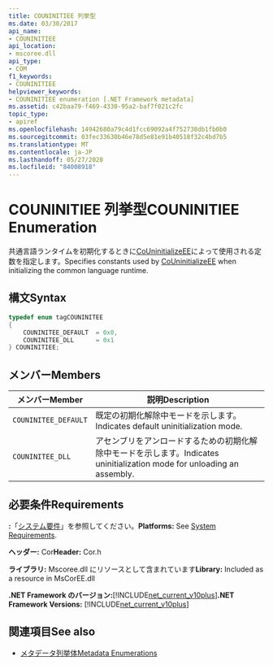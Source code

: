```yaml
---
title: COUNINITIEE 列挙型
ms.date: 03/30/2017
api_name:
- COUNINITIEE
api_location:
- mscoree.dll
api_type:
- COM
f1_keywords:
- COUNINITIEE
helpviewer_keywords:
- COUNINITIEE enumeration [.NET Framework metadata]
ms.assetid: c42baa79-f469-4330-95a2-baf7f021c2fc
topic_type:
- apiref
ms.openlocfilehash: 14942680a79c4d1fcc69092a4f752738db1fb0b0
ms.sourcegitcommit: 03fec33630b46e78d5e81e91b40518f32c4bd7b5
ms.translationtype: MT
ms.contentlocale: ja-JP
ms.lasthandoff: 05/27/2020
ms.locfileid: "84008918"
---
```

# <a name="couninitiee-enumeration"></a><span data-ttu-id="99704-102">COUNINITIEE 列挙型</span><span class="sxs-lookup"><span data-stu-id="99704-102">COUNINITIEE Enumeration</span></span>
<span data-ttu-id="99704-103">共通言語ランタイムを初期化するときに[CoUninitializeEE](../hosting/couninitializeee-function.md)によって使用される定数を指定します。</span><span class="sxs-lookup"><span data-stu-id="99704-103">Specifies constants used by [CoUninitializeEE](../hosting/couninitializeee-function.md) when initializing the common language runtime.</span></span>  
  
## <a name="syntax"></a><span data-ttu-id="99704-104">構文</span><span class="sxs-lookup"><span data-stu-id="99704-104">Syntax</span></span>  
  
```cpp  
typedef enum tagCOUNINITEE  
{  
    COUNINITEE_DEFAULT  = 0x0,
    COUNINITEE_DLL      = 0x1  
} COUNINITIEE;  
```  
  
## <a name="members"></a><span data-ttu-id="99704-105">メンバー</span><span class="sxs-lookup"><span data-stu-id="99704-105">Members</span></span>  
  
|<span data-ttu-id="99704-106">メンバー</span><span class="sxs-lookup"><span data-stu-id="99704-106">Member</span></span>|<span data-ttu-id="99704-107">説明</span><span class="sxs-lookup"><span data-stu-id="99704-107">Description</span></span>|  
|------------|-----------------|  
|`COUNINITEE_DEFAULT`|<span data-ttu-id="99704-108">既定の初期化解除中モードを示します。</span><span class="sxs-lookup"><span data-stu-id="99704-108">Indicates default uninitialization mode.</span></span>|  
|`COUNINITEE_DLL`|<span data-ttu-id="99704-109">アセンブリをアンロードするための初期化解除中モードを示します。</span><span class="sxs-lookup"><span data-stu-id="99704-109">Indicates uninitialization mode for unloading an assembly.</span></span>|  
  
## <a name="requirements"></a><span data-ttu-id="99704-110">必要条件</span><span class="sxs-lookup"><span data-stu-id="99704-110">Requirements</span></span>  
 <span data-ttu-id="99704-111">**:**「[システム要件](../../get-started/system-requirements.md)」を参照してください。</span><span class="sxs-lookup"><span data-stu-id="99704-111">**Platforms:** See [System Requirements](../../get-started/system-requirements.md).</span></span>  
  
 <span data-ttu-id="99704-112">**ヘッダー:** Cor</span><span class="sxs-lookup"><span data-stu-id="99704-112">**Header:** Cor.h</span></span>  
  
 <span data-ttu-id="99704-113">**ライブラリ:** Mscoree.dll にリソースとして含まれています</span><span class="sxs-lookup"><span data-stu-id="99704-113">**Library:** Included as a resource in MsCorEE.dll</span></span>  
  
 <span data-ttu-id="99704-114">**.NET Framework のバージョン:**[!INCLUDE[net_current_v10plus](../../../../includes/net-current-v10plus-md.md)]</span><span class="sxs-lookup"><span data-stu-id="99704-114">**.NET Framework Versions:** [!INCLUDE[net_current_v10plus](../../../../includes/net-current-v10plus-md.md)]</span></span>  
  
## <a name="see-also"></a><span data-ttu-id="99704-115">関連項目</span><span class="sxs-lookup"><span data-stu-id="99704-115">See also</span></span>

- [<span data-ttu-id="99704-116">メタデータ列挙体</span><span class="sxs-lookup"><span data-stu-id="99704-116">Metadata Enumerations</span></span>](metadata-enumerations.md)
